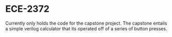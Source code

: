 # ECE-2372

Currently only holds the code for the capstone project.
The capstone entails a simple verilog calculator that its operated off of a series of button presses.
